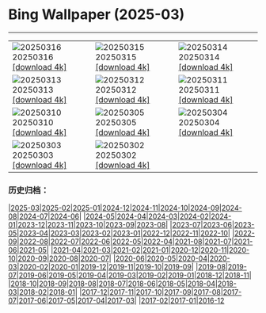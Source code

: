 # Bing Wallpaper (2025-03)
**************

<table><tr><td><img src="https://www.bing.com/th?id=OHR.PandaSnow_EN-US9432739016_1920x1080.jpg" alt="20250316"> 20250316 <a href="https://www.bing.com/th?id=OHR.PandaSnow_EN-US9432739016_UHD.jpg">[download 4k]</a></td><td><img src="https://www.bing.com/th?id=OHR.ForumRomanum_EN-US9379132630_1920x1080.jpg" alt="20250315"> 20250315 <a href="https://www.bing.com/th?id=OHR.ForumRomanum_EN-US9379132630_UHD.jpg">[download 4k]</a></td><td><img src="https://www.bing.com/th?id=OHR.BasqueDolmen_EN-US9089569057_1920x1080.jpg" alt="20250314"> 20250314 <a href="https://www.bing.com/th?id=OHR.BasqueDolmen_EN-US9089569057_UHD.jpg">[download 4k]</a></td></tr><tr><td><img src="https://www.bing.com/th?id=OHR.HoliColors_EN-US9033637774_1920x1080.jpg" alt="20250313"> 20250313 <a href="https://www.bing.com/th?id=OHR.HoliColors_EN-US9033637774_UHD.jpg">[download 4k]</a></td><td><img src="https://www.bing.com/th?id=OHR.ChateauLoire_EN-US8827570825_1920x1080.jpg" alt="20250312"> 20250312 <a href="https://www.bing.com/th?id=OHR.ChateauLoire_EN-US8827570825_UHD.jpg">[download 4k]</a></td><td><img src="https://www.bing.com/th?id=OHR.NusaPenida_EN-US8722184767_1920x1080.jpg" alt="20250311"> 20250311 <a href="https://www.bing.com/th?id=OHR.NusaPenida_EN-US8722184767_UHD.jpg">[download 4k]</a></td></tr><tr><td><img src="https://www.bing.com/th?id=OHR.NappingLion_EN-US8441298325_1920x1080.jpg" alt="20250310"> 20250310 <a href="https://www.bing.com/th?id=OHR.NappingLion_EN-US8441298325_UHD.jpg">[download 4k]</a></td><td><img src="https://www.bing.com/th?id=OHR.MardiGrasJackson_EN-US3277683692_1920x1080.jpg" alt="20250305"> 20250305 <a href="https://www.bing.com/th?id=OHR.MardiGrasJackson_EN-US3277683692_UHD.jpg">[download 4k]</a></td><td><img src="https://www.bing.com/th?id=OHR.HornbillPair_EN-US3168408482_1920x1080.jpg" alt="20250304"> 20250304 <a href="https://www.bing.com/th?id=OHR.HornbillPair_EN-US3168408482_UHD.jpg">[download 4k]</a></td></tr><tr><td><img src="https://www.bing.com/th?id=OHR.EucalyptusForest_EN-US3015819767_1920x1080.jpg" alt="20250303"> 20250303 <a href="https://www.bing.com/th?id=OHR.EucalyptusForest_EN-US3015819767_UHD.jpg">[download 4k]</a></td><td><img src="https://www.bing.com/th?id=OHR.SuffragetteCity_EN-US2883743791_1920x1080.jpg" alt="20250302"> 20250302 <a href="https://www.bing.com/th?id=OHR.SuffragetteCity_EN-US2883743791_UHD.jpg">[download 4k]</a></td><td></td></tr></table>

### 历史归档：

|[2025-03](/2025-03.md)|[2025-02](/../2025-02/2025-02.md)|[2025-01](/../2025-01/2025-01.md)|[2024-12](/../2024-12/2024-12.md)|[2024-11](/../2024-11/2024-11.md)|[2024-10](/../2024-10/2024-10.md)|[2024-09](/../2024-09/2024-09.md)|[2024-08](/../2024-08/2024-08.md)|[2024-07](/../2024-07/2024-07.md)|[2024-06](/../2024-06/2024-06.md)|
|[2024-05](/../2024-05/2024-05.md)|[2024-04](/../2024-04/2024-04.md)|[2024-03](/../2024-03/2024-03.md)|[2024-02](/../2024-02/2024-02.md)|[2024-01](/../2024-01/2024-01.md)|[2023-12](/../2023-12/2023-12.md)|[2023-11](/../2023-11/2023-11.md)|[2023-10](/../2023-10/2023-10.md)|[2023-09](/../2023-09/2023-09.md)|[2023-08](/../2023-08/2023-08.md)|
|[2023-07](/../2023-07/2023-07.md)|[2023-06](/../2023-06/2023-06.md)|[2023-05](/../2023-05/2023-05.md)|[2023-04](/../2023-04/2023-04.md)|[2023-03](/../2023-03/2023-03.md)|[2023-02](/../2023-02/2023-02.md)|[2023-01](/../2023-01/2023-01.md)|[2022-12](/../2022-12/2022-12.md)|[2022-11](/../2022-11/2022-11.md)|[2022-10](/../2022-10/2022-10.md)|
|[2022-09](/../2022-09/2022-09.md)|[2022-08](/../2022-08/2022-08.md)|[2022-07](/../2022-07/2022-07.md)|[2022-06](/../2022-06/2022-06.md)|[2022-05](/../2022-05/2022-05.md)|[2022-04](/../2022-04/2022-04.md)|[2021-08](/../2021-08/2021-08.md)|[2021-07](/../2021-07/2021-07.md)|[2021-06](/../2021-06/2021-06.md)|[2021-05](/../2021-05/2021-05.md)|
|[2021-04](/../2021-04/2021-04.md)|[2021-03](/../2021-03/2021-03.md)|[2021-02](/../2021-02/2021-02.md)|[2021-01](/../2021-01/2021-01.md)|[2020-12](/../2020-12/2020-12.md)|[2020-11](/../2020-11/2020-11.md)|[2020-10](/../2020-10/2020-10.md)|[2020-09](/../2020-09/2020-09.md)|[2020-08](/../2020-08/2020-08.md)|[2020-07](/../2020-07/2020-07.md)|
|[2020-06](/../2020-06/2020-06.md)|[2020-05](/../2020-05/2020-05.md)|[2020-04](/../2020-04/2020-04.md)|[2020-03](/../2020-03/2020-03.md)|[2020-02](/../2020-02/2020-02.md)|[2020-01](/../2020-01/2020-01.md)|[2019-12](/../2019-12/2019-12.md)|[2019-11](/../2019-11/2019-11.md)|[2019-10](/../2019-10/2019-10.md)|[2019-09](/../2019-09/2019-09.md)|
|[2019-08](/../2019-08/2019-08.md)|[2019-07](/../2019-07/2019-07.md)|[2019-06](/../2019-06/2019-06.md)|[2019-05](/../2019-05/2019-05.md)|[2019-04](/../2019-04/2019-04.md)|[2019-03](/../2019-03/2019-03.md)|[2019-02](/../2019-02/2019-02.md)|[2019-01](/../2019-01/2019-01.md)|[2018-12](/../2018-12/2018-12.md)|[2018-11](/../2018-11/2018-11.md)|
|[2018-10](/../2018-10/2018-10.md)|[2018-09](/../2018-09/2018-09.md)|[2018-08](/../2018-08/2018-08.md)|[2018-07](/../2018-07/2018-07.md)|[2018-06](/../2018-06/2018-06.md)|[2018-05](/../2018-05/2018-05.md)|[2018-04](/../2018-04/2018-04.md)|[2018-03](/../2018-03/2018-03.md)|[2018-02](/../2018-02/2018-02.md)|[2018-01](/../2018-01/2018-01.md)|
|[2017-12](/../2017-12/2017-12.md)|[2017-11](/../2017-11/2017-11.md)|[2017-10](/../2017-10/2017-10.md)|[2017-09](/../2017-09/2017-09.md)|[2017-08](/../2017-08/2017-08.md)|[2017-07](/../2017-07/2017-07.md)|[2017-06](/../2017-06/2017-06.md)|[2017-05](/../2017-05/2017-05.md)|[2017-04](/../2017-04/2017-04.md)|[2017-03](/../2017-03/2017-03.md)|
|[2017-02](/../2017-02/2017-02.md)|[2017-01](/../2017-01/2017-01.md)|[2016-12](/../2016-12/2016-12.md)